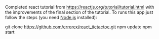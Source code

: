 Completed react tutorial from https://reactjs.org/tutorial/tutorial.html with the improvements of the final section of the tutorial.
To runs this app just follow the steps (you need [Node.js](https://nodejs.org/en/download/) installed):

git clone https://github.com/errorex/react_tictactoe.git
npm update
npm start
